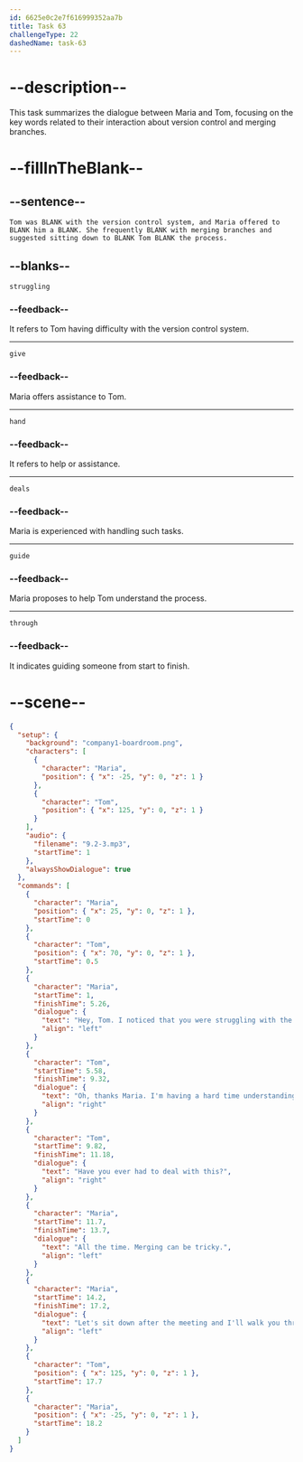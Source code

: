 ```yaml
---
id: 6625e0c2e7f616999352aa7b
title: Task 63
challengeType: 22
dashedName: task-63
---
```


<!-- (Audio) The whole dialogue -->

# --description--

This task summarizes the dialogue between Maria and Tom, focusing on the key words related to their interaction about version control and merging branches.

# --fillInTheBlank--

## --sentence--

`Tom was BLANK with the version control system, and Maria offered to BLANK him a BLANK. She frequently BLANK with merging branches and suggested sitting down to BLANK Tom BLANK the process.`

## --blanks--

`struggling`

### --feedback--

It refers to Tom having difficulty with the version control system.

---

`give`

### --feedback--

Maria offers assistance to Tom.

---

`hand`

### --feedback--

It refers to help or assistance.

---

`deals`

### --feedback--

Maria is experienced with handling such tasks.

---

`guide`

### --feedback--

Maria proposes to help Tom understand the process.

---

`through`

### --feedback--

It indicates guiding someone from start to finish.

# --scene--

```json
{
  "setup": {
    "background": "company1-boardroom.png",
    "characters": [
      {
        "character": "Maria",
        "position": { "x": -25, "y": 0, "z": 1 }
      },
      {
        "character": "Tom",
        "position": { "x": 125, "y": 0, "z": 1 }
      }
    ],
    "audio": {
      "filename": "9.2-3.mp3",
      "startTime": 1
    },
    "alwaysShowDialogue": true
  },
  "commands": [
    {
      "character": "Maria",
      "position": { "x": 25, "y": 0, "z": 1 },
      "startTime": 0
    },
    {
      "character": "Tom",
      "position": { "x": 70, "y": 0, "z": 1 },
      "startTime": 0.5
    },
    {
      "character": "Maria",
      "startTime": 1,
      "finishTime": 5.26,
      "dialogue": {
        "text": "Hey, Tom. I noticed that you were struggling with the version control system. Need a hand?",
        "align": "left"
      }
    },
    {
      "character": "Tom",
      "startTime": 5.58,
      "finishTime": 9.32,
      "dialogue": {
        "text": "Oh, thanks Maria. I'm having a hard time understanding how to merge branches.",
        "align": "right"
      }
    },
    {
      "character": "Tom",
      "startTime": 9.82,
      "finishTime": 11.18,
      "dialogue": {
        "text": "Have you ever had to deal with this?",
        "align": "right"
      }
    },
    {
      "character": "Maria",
      "startTime": 11.7,
      "finishTime": 13.7,
      "dialogue": {
        "text": "All the time. Merging can be tricky.",
        "align": "left"
      }
    },
    {
      "character": "Maria",
      "startTime": 14.2,
      "finishTime": 17.2,
      "dialogue": {
        "text": "Let's sit down after the meeting and I'll walk you through it step by step.",
        "align": "left"
      }
    },
    {
      "character": "Tom",
      "position": { "x": 125, "y": 0, "z": 1 },
      "startTime": 17.7
    },
    {
      "character": "Maria",
      "position": { "x": -25, "y": 0, "z": 1 },
      "startTime": 18.2
    }
  ]
}
```
